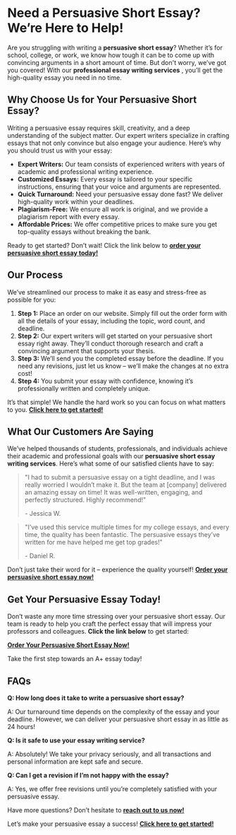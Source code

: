 # Need a Persuasive Short Essay? We’re Here to Help!

Are you struggling with writing a **persuasive short essay**? Whether it’s for school, college, or work, we know how tough it can be to come up with convincing arguments in a short amount of time. But don't worry, we’ve got you covered! With our **professional essay writing services** , you’ll get the high-quality essay you need in no time.

## Why Choose Us for Your Persuasive Short Essay?

Writing a persuasive essay requires skill, creativity, and a deep understanding of the subject matter. Our expert writers specialize in crafting essays that not only convince but also engage your audience. Here’s why you should trust us with your essay:

- **Expert Writers:** Our team consists of experienced writers with years of academic and professional writing experience.
- **Customized Essays:** Every essay is tailored to your specific instructions, ensuring that your voice and arguments are represented.
- **Quick Turnaround:** Need your persuasive essay done fast? We deliver high-quality work within your deadlines.
- **Plagiarism-Free:** We ensure all work is original, and we provide a plagiarism report with every essay.
- **Affordable Prices:** We offer competitive prices to make sure you get top-quality essays without breaking the bank.

Ready to get started? Don’t wait! Click the link below to [**order your persuasive short essay today!**](https://tinyurl.com/topessay?keyword=persuasive+short+essay)

## Our Process

We’ve streamlined our process to make it as easy and stress-free as possible for you:

1. **Step 1:** Place an order on our website. Simply fill out the order form with all the details of your essay, including the topic, word count, and deadline.
2. **Step 2:** Our expert writers will get started on your persuasive short essay right away. They’ll conduct thorough research and craft a convincing argument that supports your thesis.
3. **Step 3:** We’ll send you the completed essay before the deadline. If you need any revisions, just let us know – we’ll make the changes at no extra cost!
4. **Step 4:** You submit your essay with confidence, knowing it’s professionally written and completely unique.

It’s that simple! We handle the hard work so you can focus on what matters to you. [**Click here to get started!**](https://tinyurl.com/topessay?keyword=persuasive+short+essay)

## What Our Customers Are Saying

We’ve helped thousands of students, professionals, and individuals achieve their academic and professional goals with our **persuasive short essay writing services**. Here’s what some of our satisfied clients have to say:

> "I had to submit a persuasive essay on a tight deadline, and I was really worried I wouldn’t make it. But the team at [company] delivered an amazing essay on time! It was well-written, engaging, and perfectly structured. Highly recommend!"
> 
> <footer>- Jessica W.</footer>

> "I’ve used this service multiple times for my college essays, and every time, the quality has been fantastic. The persuasive essays they’ve written for me have helped me get top grades!"
> 
> <footer>- Daniel R.</footer>

Don’t just take their word for it – experience the quality yourself! [**Order your persuasive short essay now!**](https://tinyurl.com/topessay?keyword=persuasive+short+essay)

## Get Your Persuasive Essay Today!

Don’t waste any more time stressing over your persuasive short essay. Our team is ready to help you craft the perfect essay that will impress your professors and colleagues. **Click the link below** to get started:

[**Order Your Persuasive Short Essay Now!**](https://tinyurl.com/topessay?keyword=persuasive+short+essay)

Take the first step towards an A+ essay today!

## FAQs

**Q: How long does it take to write a persuasive short essay?**

A: Our turnaround time depends on the complexity of the essay and your deadline. However, we can deliver your persuasive short essay in as little as 24 hours!

**Q: Is it safe to use your essay writing service?**

A: Absolutely! We take your privacy seriously, and all transactions and personal information are kept safe and secure.

**Q: Can I get a revision if I’m not happy with the essay?**

A: Yes, we offer free revisions until you’re completely satisfied with your persuasive essay.

Have more questions? Don’t hesitate to [**reach out to us now!**](https://tinyurl.com/topessay?keyword=persuasive+short+essay)

Let’s make your persuasive essay a success! [**Click here to get started!**](https://tinyurl.com/topessay?keyword=persuasive+short+essay)
